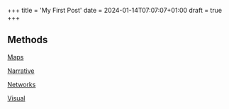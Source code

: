 +++
title = 'My First Post'
date = 2024-01-14T07:07:07+01:00
draft = true
+++

## Methods 

[Maps](mapping)

[Narrative](narrative)

[Networks](networks)

[Visual](images)
